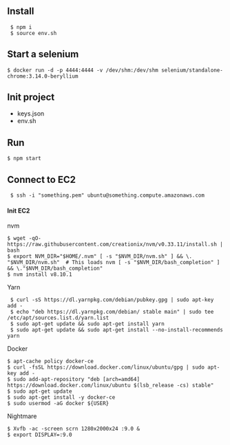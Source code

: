 
## Install
```
 $ npm i
 $ source env.sh
 ```

## Start a selenium 

```
$ docker run -d -p 4444:4444 -v /dev/shm:/dev/shm selenium/standalone-chrome:3.14.0-beryllium

```

## Init project
 - keys.json
 - env.sh

 ## Run
 ```
$ npm start
 ```

## Connect to EC2

```
 $ ssh -i "something.pem" ubuntu@something.compute.amazonaws.com
 ```

 #### Init EC2

 nvm

 ```
$ wget -qO- https://raw.githubusercontent.com/creationix/nvm/v0.33.11/install.sh | bash
$ export NVM_DIR="$HOME/.nvm" [ -s "$NVM_DIR/nvm.sh" ] && \. "$NVM_DIR/nvm.sh"  # This loads nvm [ -s "$NVM_DIR/bash_completion" ] && \."$NVM_DIR/bash_completion"
$ nvm install v8.10.1
 ```


 Yarn

 ```
  $ curl -sS https://dl.yarnpkg.com/debian/pubkey.gpg | sudo apt-key add -
  $ echo "deb https://dl.yarnpkg.com/debian/ stable main" | sudo tee /etc/apt/sources.list.d/yarn.list
  $ sudo apt-get update && sudo apt-get install yarn
  $ sudo apt-get update && sudo apt-get install --no-install-recommends yarn
```

Docker
```
$ apt-cache policy docker-ce
$ curl -fsSL https://download.docker.com/linux/ubuntu/gpg | sudo apt-key add -
$ sudo add-apt-repository "deb [arch=amd64] https://download.docker.com/linux/ubuntu $(lsb_release -cs) stable"
$ sudo apt-get update
$ sudo apt-get install -y docker-ce
$ sudo usermod -aG docker ${USER}
```

Nightmare
```
$ Xvfb -ac -screen scrn 1280x2000x24 :9.0 &
$ export DISPLAY=:9.0
```
